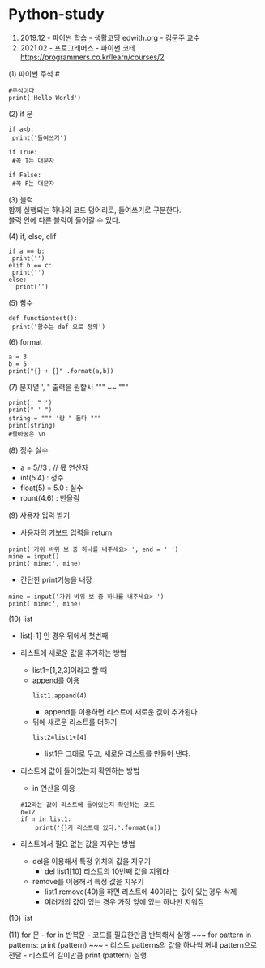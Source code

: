 # Python-study
1) 2019.12 - 파이썬 학습 - 생활코딩 edwith.org - 김문주 교수 
2) 2021.02 - 프로그래머스 - 파이썬 코테  https://programmers.co.kr/learn/courses/2


  (1) 파이썬 주석 # 
   ~~~
   #주석이다
   print('Hello World')
   ~~~
    
   (2) if 문
   ~~~
   if a<b:
    print('들여쓰기')
    
   if True: 
    #꼭 T는 대문자
    
   if False:
    #꼭 F는 대문자
   ~~~
   
   (3) 블럭 <br>
   함께 실행되는 하나의 코드 덩어리로, 들여쓰기로 구분한다.<Br>
   블럭 안에 다른 블럭이 들어갈 수 있다.
  
   (4) if, else, elif
   ~~~
   if a == b:
    print('')
   elif b == c:
    print('')
   else:
     print('')
   ~~~
   
   (5) 함수
   ~~~
   def functiontest():
    print('함수는 def 으로 정의')
   ~~~

   (6) format
   ~~~
   a = 3
   b = 5
   print("{} + {}" .format(a,b))
   ~~~
   
  (7) 문자열 ', " 출력을 원할시  """ ~~ """ 
  ~~~
  print(' " ')
  print(" ' ")
  string = """ '랑 " 둘다 """
  print(string)
  #줄바꿈은 \n 
  ~~~
  
  (8) 정수 실수
  - a = 5//3 : // 몫 연산자
  - int(5.4) : 정수 
  - float(5) = 5.0 : 실수 
  - rount(4.6) : 반올림
  
  (9) 사용자 입력 받기 
  - 사용자의 키보드 입력을 return
  ~~~
  print('가위 바위 보 중 하나를 내주세요> ', end = ' ')
  mine = input()
  print('mine:', mine)
  ~~~

  - 간단한 print기능을 내장
  ~~~
  mine = input('가위 바위 보 중 하나를 내주세요> ')
  print('mine:', mine)
  ~~~
  
  
  (10) list 
  - list[-1] 인 경우 뒤에서 첫번째 
  - 리스트에 새로운 값을 추가하는 방법
    - list1=[1,2,3]이라고 할 때
    - append를 이용
      ~~~
      list1.append(4)
      ~~~
      - append를 이용하면 리스트에 새로운 값이 추가된다.
    - 뒤에 새로운 리스트를 더하기
      ~~~
      list2=list1+[4]
      ~~~
      - list1은 그대로 두고, 새로운 리스트를 만들어 낸다.
      
  - 리스트에 값이 들어있는지 확인하는 방법
     - in 연산을 이용
      ~~~
      #12라는 값이 리스트에 들어있는지 확인하는 코드
      n=12
      if n in list1:
          print('{}가 리스트에 있다.'.format(n))
      ~~~
      
  - 리스트에서 필요 없는 값을 지우는 방법
    - del을 이용해서 특정 위치의 값을 지우기
      - del list1[10] 리스트의 10번째 값을 지워라
    - remove를 이용해서 특정 값을 지우기
      - list1.remove(40)을 하면 리스트에 40이라는 값이 있는경우 삭제
      - 여러개의 값이 있는 경우 가장 앞에 있는 하나만 지워짐
      
  
  (10) list 
      
  (11) for 문
    - for in 반복문
      - 코드를 필요한만큼 반복해서 실행
      ~~~
      for pattern in patterns:
          print (pattern)
      ~~~
       - 리스트 patterns의 값을 하나씩 꺼내 pattern으로 전달
       - 리스트의 길이만큼 print (pattern) 실행
